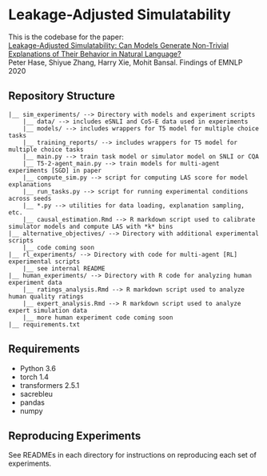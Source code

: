 # Leakage-Adjusted Simulatability
This is the codebase for the paper:  
[Leakage-Adjusted Simulatability: Can Models Generate Non-Trivial Explanations of Their Behavior in Natural Language?](https://arxiv.org/abs/2010.04119)  
Peter Hase, Shiyue Zhang, Harry Xie, Mohit Bansal. Findings of EMNLP 2020

## Repository Structure

```
|__ sim_experiments/ --> Directory with models and experiment scripts
    |__ data/ --> includes eSNLI and CoS-E data used in experiments
    |__ models/ --> includes wrappers for T5 model for multiple choice tasks
    |__ training_reports/ --> includes wrappers for T5 model for multiple choice tasks
    |__ main.py --> train task model or simulator model on SNLI or CQA
    |__ T5-2-agent_main.py --> train models for multi-agent experiments [SGD] in paper
    |__ compute_sim.py --> script for computing LAS score for model explanations
    |__ run_tasks.py --> script for running experimental conditions across seeds
    |__ *.py --> utilities for data loading, explanation sampling, etc.
    |__ causal_estimation.Rmd --> R markdown script used to calibrate simulator models and compute LAS with *k* bins
|__ alternative_objectives/ --> Directory with additional experimental scripts
    |__ code coming soon
|__ rl_experiments/ --> Directory with code for multi-agent [RL] experimental scripts
    |__ see internal README
|__ human_experiments/ --> Directory with R code for analyzing human experiment data        
    |__ ratings_analysis.Rmd --> R markdown script used to analyze human quality ratings
    |__ expert_analysis.Rmd --> R markdown script used to analyze expert simulation data
    |__ more human experiment code coming soon
|__ requirements.txt

```

## Requirements

- Python 3.6 
- torch 1.4
- transformers 2.5.1
- sacrebleu
- pandas
- numpy

## Reproducing Experiments 

See READMEs in each directory for instructions on reproducing each set of experiments.

